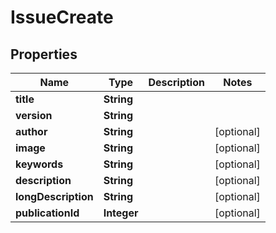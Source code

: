 # IssueCreate

## Properties
Name | Type | Description | Notes
------------ | ------------- | ------------- | -------------
**title** | **String** |  | 
**version** | **String** |  | 
**author** | **String** |  |  [optional]
**image** | **String** |  |  [optional]
**keywords** | **String** |  |  [optional]
**description** | **String** |  |  [optional]
**longDescription** | **String** |  |  [optional]
**publicationId** | **Integer** |  |  [optional]

